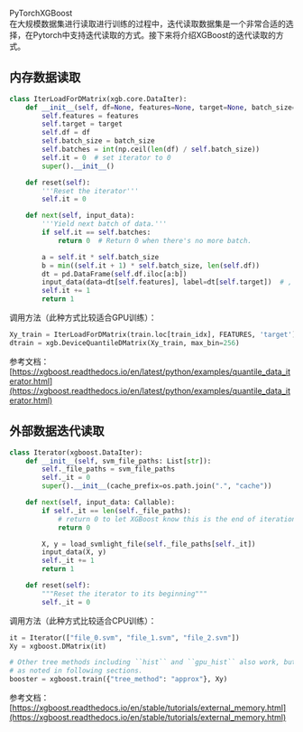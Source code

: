 PyTorchXGBoost<br />在大规模数据集进行读取进行训练的过程中，迭代读取数据集是一个非常合适的选择，在Pytorch中支持迭代读取的方式。接下来将介绍XGBoost的迭代读取的方式。
<a name="SFlya"></a>
## **内存数据读取**
```python
class IterLoadForDMatrix(xgb.core.DataIter):
    def __init__(self, df=None, features=None, target=None, batch_size=256 * 1024):
        self.features = features
        self.target = target
        self.df = df
        self.batch_size = batch_size
        self.batches = int(np.ceil(len(df) / self.batch_size))
        self.it = 0  # set iterator to 0
        super().__init__()

    def reset(self):
        '''Reset the iterator'''
        self.it = 0

    def next(self, input_data):
        '''Yield next batch of data.'''
        if self.it == self.batches:
            return 0  # Return 0 when there's no more batch.

        a = self.it * self.batch_size
        b = min((self.it + 1) * self.batch_size, len(self.df))
        dt = pd.DataFrame(self.df.iloc[a:b])
        input_data(data=dt[self.features], label=dt[self.target])  # , weight=dt['weight'])
        self.it += 1
        return 1
```
调用方法（此种方式比较适合GPU训练）：
```python
Xy_train = IterLoadForDMatrix(train.loc[train_idx], FEATURES, 'target')
dtrain = xgb.DeviceQuantileDMatrix(Xy_train, max_bin=256)
```
参考文档：[https://xgboost.readthedocs.io/en/latest/python/examples/quantile_data_iterator.html](https://xgboost.readthedocs.io/en/latest/python/examples/quantile_data_iterator.html)
<a name="yxNy8"></a>
## **外部数据迭代读取**
```python
class Iterator(xgboost.DataIter):
    def __init__(self, svm_file_paths: List[str]):
        self._file_paths = svm_file_paths
        self._it = 0
        super().__init__(cache_prefix=os.path.join(".", "cache"))

    def next(self, input_data: Callable):
        if self._it == len(self._file_paths):
            # return 0 to let XGBoost know this is the end of iteration
            return 0

        X, y = load_svmlight_file(self._file_paths[self._it])
        input_data(X, y)
        self._it += 1
        return 1

    def reset(self):
        """Reset the iterator to its beginning"""
        self._it = 0
```
调用方法（此种方式比较适合CPU训练）：
```python
it = Iterator(["file_0.svm", "file_1.svm", "file_2.svm"])
Xy = xgboost.DMatrix(it)

# Other tree methods including ``hist`` and ``gpu_hist`` also work, but has some caveats
# as noted in following sections.
booster = xgboost.train({"tree_method": "approx"}, Xy)
```
参考文档：[https://xgboost.readthedocs.io/en/stable/tutorials/external_memory.html](https://xgboost.readthedocs.io/en/stable/tutorials/external_memory.html)
